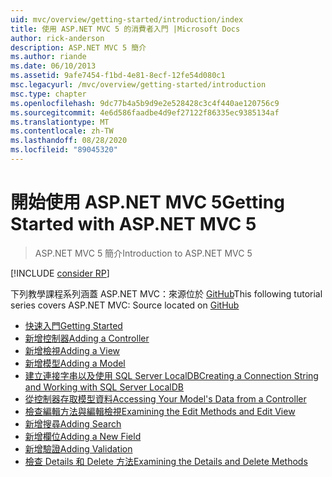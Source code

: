 ```yaml
---
uid: mvc/overview/getting-started/introduction/index
title: 使用 ASP.NET MVC 5 的消費者入門 |Microsoft Docs
author: rick-anderson
description: ASP.NET MVC 5 簡介
ms.author: riande
ms.date: 06/10/2013
ms.assetid: 9afe7454-f1bd-4e81-8ecf-12fe54d080c1
msc.legacyurl: /mvc/overview/getting-started/introduction
msc.type: chapter
ms.openlocfilehash: 9dc77b4a5b9d9e2e528428c3c4f440ae120756c9
ms.sourcegitcommit: 4e6d586faadbe4d9ef27122f86335ec9385134af
ms.translationtype: MT
ms.contentlocale: zh-TW
ms.lasthandoff: 08/28/2020
ms.locfileid: "89045320"
---
```

# <a name="getting-started-with-aspnet-mvc-5"></a><span data-ttu-id="38749-103">開始使用 ASP.NET MVC 5</span><span class="sxs-lookup"><span data-stu-id="38749-103">Getting Started with ASP.NET MVC 5</span></span>

> <span data-ttu-id="38749-104">ASP.NET MVC 5 簡介</span><span class="sxs-lookup"><span data-stu-id="38749-104">Introduction to ASP.NET MVC 5</span></span>

[!INCLUDE [consider RP](~/includes/razor.md)]

<span data-ttu-id="38749-105">下列教學課程系列涵蓋 ASP.NET MVC：來源位於 [GitHub](https://github.com/dotnet/AspNetDocs/tree/master/aspnet/mvc/overview/getting-started/introduction/sample/MvcMovie/MvcMovie)</span><span class="sxs-lookup"><span data-stu-id="38749-105">This following tutorial series covers ASP.NET MVC: Source located on [GitHub](https://github.com/dotnet/AspNetDocs/tree/master/aspnet/mvc/overview/getting-started/introduction/sample/MvcMovie/MvcMovie)</span></span>

- [<span data-ttu-id="38749-106">快速入門</span><span class="sxs-lookup"><span data-stu-id="38749-106">Getting Started</span></span>](getting-started.md)
- [<span data-ttu-id="38749-107">新增控制器</span><span class="sxs-lookup"><span data-stu-id="38749-107">Adding a Controller</span></span>](adding-a-controller.md)
- [<span data-ttu-id="38749-108">新增檢視</span><span class="sxs-lookup"><span data-stu-id="38749-108">Adding a View</span></span>](adding-a-view.md)
- [<span data-ttu-id="38749-109">新增模型</span><span class="sxs-lookup"><span data-stu-id="38749-109">Adding a Model</span></span>](adding-a-model.md)
- [<span data-ttu-id="38749-110">建立連接字串以及使用 SQL Server LocalDB</span><span class="sxs-lookup"><span data-stu-id="38749-110">Creating a Connection String and Working with SQL Server LocalDB</span></span>](creating-a-connection-string.md)
- [<span data-ttu-id="38749-111">從控制器存取模型資料</span><span class="sxs-lookup"><span data-stu-id="38749-111">Accessing Your Model's Data from a Controller</span></span>](accessing-your-models-data-from-a-controller.md)
- [<span data-ttu-id="38749-112">檢查編輯方法與編輯檢視</span><span class="sxs-lookup"><span data-stu-id="38749-112">Examining the Edit Methods and Edit View</span></span>](examining-the-edit-methods-and-edit-view.md)
- [<span data-ttu-id="38749-113">新增搜尋</span><span class="sxs-lookup"><span data-stu-id="38749-113">Adding Search</span></span>](adding-search.md)
- [<span data-ttu-id="38749-114">新增欄位</span><span class="sxs-lookup"><span data-stu-id="38749-114">Adding a New Field</span></span>](adding-a-new-field.md)
- [<span data-ttu-id="38749-115">新增驗證</span><span class="sxs-lookup"><span data-stu-id="38749-115">Adding Validation</span></span>](adding-validation.md)
- [<span data-ttu-id="38749-116">檢查 Details 和 Delete 方法</span><span class="sxs-lookup"><span data-stu-id="38749-116">Examining the Details and Delete Methods</span></span>](examining-the-details-and-delete-methods.md)
